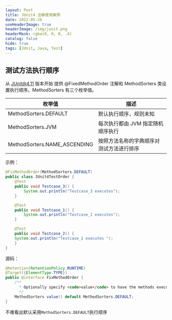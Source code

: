 ```yaml
---
layout: Post
title: JUnit4 注解使用案例
date: 2022-05-26
useHeaderImage: true
headerImage: /img/junit.png
headerMask: rgba(0, 0, 0, .4)
catalog: false
hide: true
tags: [JUnit, Java, Test]
---
```


## 测试方法执行顺序

从 JUnit@4.11 版本开始 提供 @FixedMethodOrder 注解和 MethodSorters 类设置执行顺序。MethodSorters 有三个枚举值。

| 枚举值                       | 描述                                     |
| ---------------------------- | ---------------------------------------- |
| MethodSorters.DEFAULT        | 默认执行顺序，规则未知                   |
| MethodSorters.JVM            | 每次执行都由 JVM 指定随机顺序执行        |
| MethodSorters.NAME_ASCENDING | 按照方法名称的字典顺序对测试方法进行排序 |

示例：

```java {1}
@FixMethodOrder(MethodSorters.DEFAULT)
public class JUnit4TestOrder {
    @Test
    public void Testcase_3() {
        System.out.println("Testcase_3 executes");
    }

    @Test
    public void Testcase_1() {
        System.out.println("Testcase_1 executes");
    }

    @Test
    public void Testcase_2() {
    System.out.println("Testcase_2 executes ");
    }
}
```

源码：

```java {2}
@Retention(RetentionPolicy.RUNTIME)
@Target({ElementType.TYPE})
public @interface FixMethodOrder {
    /**
      * Optionally specify <code>value</code> to have the methods executed in a particular order
      */
    MethodSorters value() default MethodSorters.DEFAULT;
}
```

不难看出默认采用`MethodSorters.DEFAULT`执行顺序

